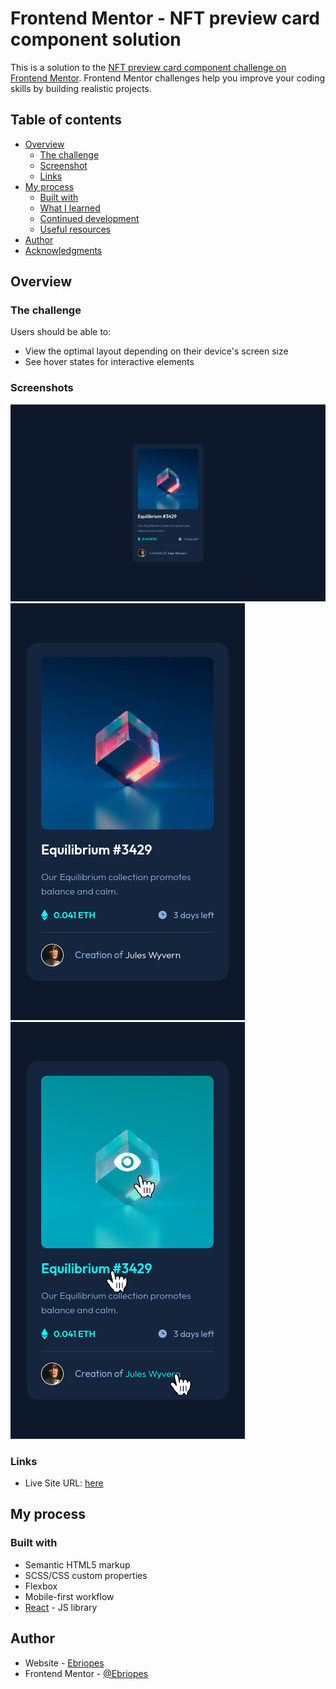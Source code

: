 # Frontend Mentor - NFT preview card component solution

This is a solution to the [NFT preview card component challenge on Frontend Mentor](https://www.frontendmentor.io/challenges/nft-preview-card-component-SbdUL_w0U). Frontend Mentor challenges help you improve your coding skills by building realistic projects.

## Table of contents

- [Overview](#overview)
  - [The challenge](#the-challenge)
  - [Screenshot](#screenshot)
  - [Links](#links)
- [My process](#my-process)
  - [Built with](#built-with)
  - [What I learned](#what-i-learned)
  - [Continued development](#continued-development)
  - [Useful resources](#useful-resources)
- [Author](#author)
- [Acknowledgments](#acknowledgments)

## Overview

### The challenge

Users should be able to:

- View the optimal layout depending on their device's screen size
- See hover states for interactive elements

### Screenshots

![Desktop](./Screenshot-Desktop-NFT-preview.png)
![Mobile](./Screenshot-Mobile-NFT-preview.png)
![Actions](./Screenshot-Mobile-NFT-preview-actions.png)

### Links

- Live Site URL: [here](https://ebriopes.github.io/NFT-preview-card-compnent/)

## My process

### Built with

- Semantic HTML5 markup
- SCSS/CSS custom properties
- Flexbox
- Mobile-first workflow
- [React](https://reactjs.org/) - JS library

## Author

- Website - [Ebriopes](https://ebriopes.netlify.app/)
- Frontend Mentor - [@Ebriopes](https://www.frontendmentor.io/profile/yourusername)
